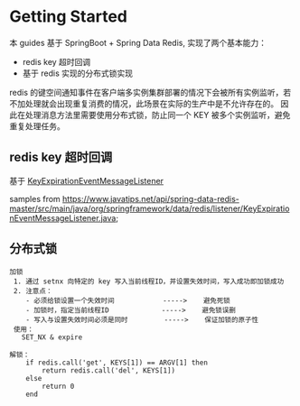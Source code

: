 # Getting Started

本 guides 基于 SpringBoot + Spring Data Redis, 实现了两个基本能力：

* redis key 超时回调
* 基于 redis 实现的分布式锁实现

redis 的键空间通知事件在客户端多实例集群部署的情况下会被所有实例监听，若不加处理就会出现重复消费的情况，此场景在实际的生产中是不允许存在的。
因此在处理消息方法里需要使用分布式锁，防止同一个 KEY 被多个实例监听，避免重复处理任务。


## redis key 超时回调

基于 [KeyExpirationEventMessageListener](https://docs.spring.io/spring-data/data-redis/docs/current/api/org/springframework/data/redis/listener/KeyExpirationEventMessageListener.html)

samples from https://www.javatips.net/api/spring-data-redis-master/src/main/java/org/springframework/data/redis/listener/KeyExpirationEventMessageListener.java;

## 分布式锁

```
加锁
 1. 通过 setnx 向特定的 key 写入当前线程ID，并设置失效时间，写入成功即加锁成功
 2. 注意点：
    - 必须给锁设置一个失效时间            ----->    避免死锁
    - 加锁时，指定当前线程ID             ----->    避免锁误删
    - 写入与设置失效时间必须是同时         ----->    保证加锁的原子性
 使用：
   SET_NX & expire

解锁：
	if redis.call('get', KEYS[1]) == ARGV[1] then
        return redis.call('del', KEYS[1])
    else
        return 0
    end
		
``` 